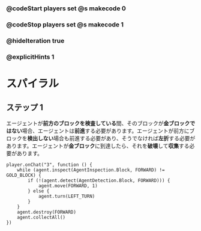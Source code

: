 ### @codeStart players set @s makecode 0
### @codeStop players set @s makecode 1

### @hideIteration true 
### @explicitHints 1


# スパイラル

## ステップ 1
エージェントが**前方のブロックを検査している**間、そのブロックが**金ブロックではない**場合、エージェントは**前進**する必要があります。エージェントが前方にブロックを**検出しない**場合も前進する必要があり、そうでなければ**左折**する必要があります。エージェントが**金ブロック**に到達したら、それを**破壊**して**収集**する必要があります。 


```ghost
player.onChat("3", function () {
    while (agent.inspect(AgentInspection.Block, FORWARD) != GOLD_BLOCK) {
        if (!(agent.detect(AgentDetection.Block, FORWARD))) {
            agent.move(FORWARD, 1)
        } else {
            agent.turn(LEFT_TURN)
        }
    }
    agent.destroy(FORWARD)
    agent.collectAll()
})
```
